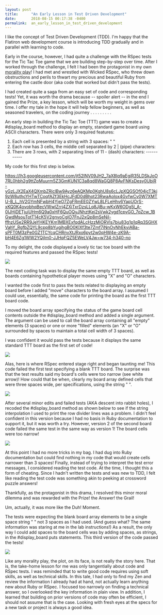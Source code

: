```yaml
---
layout: post
title:      "An Early Lesson in Test Driven Development"
date:       2018-08-15 00:17:38 -0400
permalink:  an_early_lesson_in_test_driven_development
---
```




I like the concept of Test Driven Development (TDD). I'm happy that the Flatiron web development course is introducing TDD gradually and in parallel with learning to code. 

Early in the course, however, I had quite a challenge with the RSpec tests for the Tic Tac Toe game that we are building step-by-step over time. After I worked through the challenge, I felt I had been the protagonist in my own [morality play](https://en.wikipedia.org/wiki/Morality_play)!   I had met and wrestled with Wicked RSpec, who threw down obstructions and perils to thwart my precious and beautiful Ruby from entering the castle door (aka code that worked but didn't pass the tests). 

I had created quite a saga from an easy set of code and corresponding tests! Yet, it was worth the drama because -- spoiler alert -- in the end I gained the Prize, a key lesson, which will be worth my weight in gems over time. I offer my tale in the hope it will help fellow beginners, as well as seasoned travelers, on the coding journey  . . . . . . . . .

An early step in building the Tic Tac Toe (TTT) game was to create a #display_board method to display an empty, standard game board using ASCII characters. There were only 3 required features: 

1.	Each cell is presented by a string with 3 spaces:  "   "
2.	Each row has 3 cells, the middle cell separated by 2 | (pipe) characters:
3.	There are 3 rows, with 2 separating lines of 11 - (dash) characters: -----------

My code for this first step is below. 

https://lh3.googleusercontent.com/jt52INV09JH2_7aX8Iq9aEgiR35LDSkJoO7RL0hbh2g9ttZpMuurm5Z3GmKUN1C3a8qd8WaGQ8P8AvFNKsDesy0UbiR-yGzLJX2EaX4QXmbZRiclBw9Ayz6eAQKMp0KghU8s6cLJpXQGSOf04jcT3kj9zW8uthcYHTwTCoqfAZf3EkHcJFdD0dBhot23RwaAolox4GvfwCv0W7XMTU-B_L_hV2GYmNFwbH4YjeO7ZgFRmEE0ZYwL8LFLeHhv6YapUOrS-xKQ0K4ovobhqBecVWwIZrrj4ZXiTxrDzsLLq8JjBu-wKxW6ODg5l_A-0IJHjDETjuiUHm6Q9a0xHF6QuOQyJNhztKej2sVwk2ygd1cpvGO_7qZcw_1BGwdMsouTotT14cK5V2gnvoCgIO7FnJ2xQp8mSeNil-ffhzUSe2RR9JeYHKEYKm1MBXExfqdALcHzzMiORVls7biu83g1p1qRq3SGHXVahY_RgfbZQYL9cpp8bYugjhgBO0KlXf3te7Zmf7iNnOvNhEkyiABa-sPFT0M3zPe0GZ1TCYcqCHRnvXtJRxo6pyt2w0qHW4e-zK9A-bH4E6Zg1WW2YQjIm0-JJHqFQZ5EWeLV4Jw=w734-h340-no

To my delight, the code displayed a lovely tic tac toe board with the required features and passed the RSpec tests!  

![](https://1drv.ms/u/s!ArAVgxVYhRa-bvd2qbIVeqHbYj4)

The next coding task was to display the same empty TTT board, as well as boards containing hypothetical player moves using "X" and "O" characters. 

I wanted the code first to pass the tests related to displaying an empty board before I added "move" characters to the board array. I assumed I could use, essentially, the same code for printing the board as the first TTT board code.   

I moved the board array specifying the status of the game board cell contents outside the #display_board method and added a single argument. The argument can be used to call the board array containing all "empty" elements (3 spaces) or one or more "filled" elements (an "X" or "O" surrounded by spaces to maintain a total cell width of 3 spaces). 

I was confident it would pass the tests because it displays the same standard TTT board as the first set of code! 

![](https://1drv.ms/u/s!ArAVgxVYhRa-cw-u-HBvCRHevig)

Alas, here is where RSpec entered stage right and began taunting me!  This code failed the first test specifying a blank TTT board.  The surprise was that the test results said my board's cells were too narrow (see white arrow)! How could that be when, clearly my board array defined cells that were three spaces wide, per specifications, using the string "   ". 

![](https://1drv.ms/u/s!ArAVgxVYhRa-dEQA4oLiXCIMq7U)

After several minor edits and failed tests (AKA descent into rabbit holes), I recoded the #display_board method as shown below to see if the string interpolation I used to print the row divider lines was a problem. I didn't feel confident in this version because I had no basis in Ruby documentation to support it, but it was worth a try.  However, version 2 of the second board code failed the same test in the same way as version 1!  The board cells were too narrow! 

![](https://1drv.ms/u/s!ArAVgxVYhRa-dkT8lBKO0x2wFrw)


At this point I had no more tricks in my bag. I had dug into Ruby documentation but could find nothing in my code that would create cells narrower than 3 spaces!  Finally, instead of trying to interpret the test error messages, I considered reading the test code. At the time, I thought this a form of cheating. Since I hadn't written the tests and was new to TDD, I felt like reading the test code was something akin to peeking at crossword puzzle answers! 

Thankfully, as the protagonist in this drama, I resolved this minor moral dilemma and was rewarded with the Prize!  the Answer!  the Grail!  

Um, actually, it was more like the Duh! Moment.

The tests were expecting the blank board array elements to be a single space string " " not 3 spaces as I had used. (And guess what? The same information was staring at me in the lab instructions!) As a result, the only way I could add spaces to the board cells was by adding spaces, as strings, in the #display_board puts statements. This third version of the code passed the tests!  

![](https://1drv.ms/u/s!ArAVgxVYhRa-dxYO9mNwDEissL8)


Like any morality play, the plot, on its face, is not really the story here. That is, the take-home lesson for me was only tangentially about code and RSpec tests. I was reminded that to write good code requires using soft skills, as well as technical skills. In this tale, I had only to find my Zen and review the information I already had at hand, not actually learn anything new about Ruby or RSpec. I focused too narrowly on finding a technical answer, so I overlooked the key information in plain view. In addition, I learned that building on prior versions of code may often be efficient, I should not assume that is the case. Looking with fresh eyes at the specs for a new task or project is always a good idea. 

